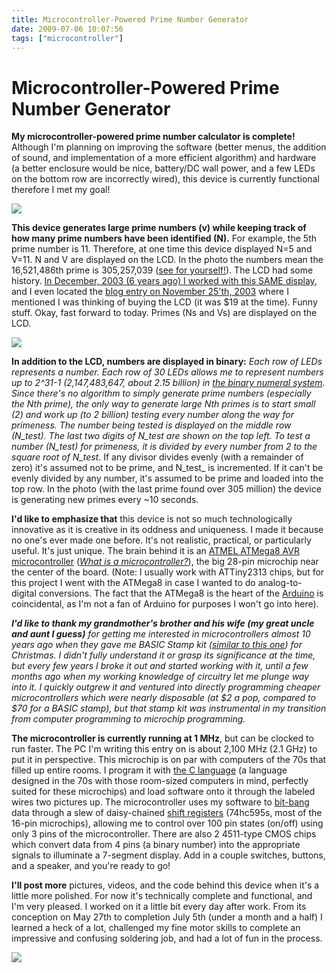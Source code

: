 ```yaml
---
title: Microcontroller-Powered Prime Number Generator
date: 2009-07-06 10:07:56
tags: ["microcontroller"]
---
```


# Microcontroller-Powered Prime Number Generator

__My microcontroller-powered prime number calculator is complete!__ Although I'm planning on improving the software (better menus, the addition of sound, and implementation of a more efficient algorithm) and hardware (a better enclosure would be nice, battery/DC wall power, and a few LEDs on the bottom row are incorrectly wired), this device is currently functional therefore I met my goal!

<div class="text-center img-border">

[![](primepic1_thumb.jpg)](primepic1.jpg)

</div>

__This device generates large prime numbers (v) while keeping track of how many prime numbers have been identified (N).__ For example, the 5th prime number is 11. Therefore, at one time this device displayed N=5 and V=11. N and V are displayed on the LCD. In the photo the numbers mean the 16,521,486th prime is 305,257,039 ([see for yourself!](http://primes.utm.edu/nthprime/index.php#nth)). The LCD had some history. [In December, 2003 (6 years ago) I worked with this SAME display](http://www.swharden.com/blog/2003/12/), and I even located the [blog entry on November 25'th, 2003](http://www.swharden.com/blog/2003-11-25-doh/) where I mentioned I was thinking of buying the LCD (it was $19 at the time). Funny stuff. Okay, fast forward to today. Primes (Ns and Vs) are displayed on the LCD.

<div class="text-center img-border">

[![](primepic2_thumb.jpg)](primepic2.jpg)

</div>

__In addition to the LCD, numbers are displayed in binary:__ __Each row of LEDs represents a number. __Each row of 30 LEDs allows me to represent numbers up to 2^31-1 (2,147,483,647, about 2.15 billion) in [the binary numeral system](http://en.wikipedia.org/wiki/Binary_numeral_system). Since there's no algorithm to simply generate prime numbers (especially the Nth prime), the only way to generate large Nth primes is to start small (2) and work up (to 2 billion) testing every number along the way for primeness. The number being tested is displayed on the middle row (N_test_). The last two digits of N_test_ are shown on the top left. To test a number (N_test_) for primeness, it is divided by every number from 2 to the square root of N_test_. If any divisor divides evenly (with a remainder of zero) it's assumed not to be prime, and N_test_ is incremented. If it can't be evenly divided by any number, it's assumed to be prime and loaded into the top row. In the photo (with the last prime found over 305 million) the device is generating new primes every ~10 seconds.

__I'd like to emphasize that__ this device is not so much technologically innovative as it is creative in its oddness and uniqueness. I made it because no one's ever made one before. It's not realistic, practical, or particularly useful. It's just unique. The brain behind it is an [ATMEL ATMega8 AVR microcontroller](http://thinklabs.in/shop/images/mega8.jpg) (_[What is a microcontroller?](http://en.wikipedia.org/wiki/Microcontroller)_), the big 28-pin microchip near the center of the board. (Note: I usually work with ATTiny2313 chips, but for this project I went with the ATMega8 in case I wanted to do analog-to-digital conversions. The fact that the ATMega8 is the heart of the [Arduino](http://en.wikipedia.org/wiki/Arduino) is coincidental, as I'm not a fan of Arduino for purposes I won't go into here).

___I'd like to thank my grandmother's brother and his wife (my great uncle and aunt I guess)__ for getting me interested in microcontrollers almost 10 years ago when they gave me BASIC Stamp kit ([similar to this one](http://www.colinfahey.com/ps2_mouse_and_basic_stamp_computer/2002june03_basicstamp_mousecircuit01_adj.jpg)) for Christmas. I didn't fully understand it or grasp its significance at the time, but every few years I broke it out and started working with it, until a few months ago when my working knowledge of circuitry let me plunge way into it. I quickly outgrew it and ventured into directly programming cheaper microcontrollers which were nearly disposable (at $2 a pop, compared to $70 for a BASIC stamp), but that stamp kit was instrumental in my transition from computer programming to microchip programming._

__The microcontroller is currently running at 1 MHz__, but can be clocked to run faster. The PC I'm writing this entry on is about 2,100 MHz (2.1 GHz) to put it in perspective. This microchip is on par with computers of the 70s that filled up entire rooms. I program it with [the C language](http://en.wikipedia.org/wiki/C_(programming_language)) (a language designed in the 70s with those room-sized computers in mind, perfectly suited for these microchips) and load software onto it through the labeled wires two pictures up. The microcontroller uses my software to [bit-bang](http://en.wikipedia.org/wiki/Bit-banging) data through a slew of daisy-chained [shift registers](http://en.wikipedia.org/wiki/Shift_register) (74hc595s, most of the 16-pin microchips), allowing me to control over 100 pin states (on/off) using only 3 pins of the microcontroller. There are also 2 4511-type CMOS chips which convert data from 4 pins (a binary number) into the appropriate signals to illuminate a 7-segment display. Add in a couple switches, buttons, and a speaker, and you're ready to go!

__I'll post more__ pictures, videos, and the code behind this device when it's a little more polished. For now it's technically complete and functional, and I'm very pleased. I worked on it a little bit every day after work. From its conception on May 27th to completion July 5th (under a month and a half) I learned a heck of a lot, challenged my fine motor skills to complete an impressive and confusing soldering job, and had a lot of fun in the process.

<div class="text-center img-border">

[![](primepic3_thumb.jpg)](primepic3.jpg)

</div>